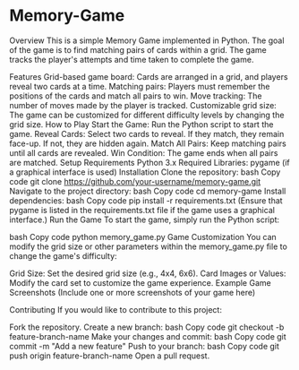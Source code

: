 # Memory-Game

Overview
This is a simple Memory Game implemented in Python. The goal of the game is to find matching pairs of cards within a grid. The game tracks the player's attempts and time taken to complete the game.

Features
Grid-based game board: Cards are arranged in a grid, and players reveal two cards at a time.
Matching pairs: Players must remember the positions of the cards and match all pairs to win.
Move tracking: The number of moves made by the player is tracked.
Customizable grid size: The game can be customized for different difficulty levels by changing the grid size.
How to Play
Start the Game: Run the Python script to start the game.
Reveal Cards: Select two cards to reveal. If they match, they remain face-up. If not, they are hidden again.
Match All Pairs: Keep matching pairs until all cards are revealed.
Win Condition: The game ends when all pairs are matched.
Setup
Requirements
Python 3.x
Required Libraries: pygame (if a graphical interface is used)
Installation
Clone the repository:
bash
Copy code
git clone https://github.com/your-username/memory-game.git
Navigate to the project directory:
bash
Copy code
cd memory-game
Install dependencies:
bash
Copy code
pip install -r requirements.txt
(Ensure that pygame is listed in the requirements.txt file if the game uses a graphical interface.)
Run the Game
To start the game, simply run the Python script:

bash
Copy code
python memory_game.py
Game Customization
You can modify the grid size or other parameters within the memory_game.py file to change the game's difficulty:

Grid Size: Set the desired grid size (e.g., 4x4, 6x6).
Card Images or Values: Modify the card set to customize the game experience.
Example Game Screenshots
(Include one or more screenshots of your game here)


Contributing
If you would like to contribute to this project:

Fork the repository.
Create a new branch:
bash
Copy code
git checkout -b feature-branch-name
Make your changes and commit:
bash
Copy code
git commit -m "Add a new feature"
Push to your branch:
bash
Copy code
git push origin feature-branch-name
Open a pull request.
